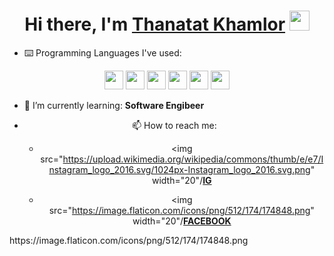 <h1 align="center">Hi there, I'm <a href="https://www.blackcater.win/" target="_blank">Thanatat Khamlor</a> <img
src="https://github.com/blackcater/blackcater/raw/master/images/Hi.gif" height="32" /></h1>

- ⌨️ Programming Languages I've used:

<div align="center">
   <img src = 'https://github.com/RaghavK16/RaghavK16/blob/master/images/pycharm.svg' width='30'/> <img src = 'https://github.com/RaghavK16/RaghavK16/blob/master/images/python2.png' height='30'/> <img src = 'https://github.com/RaghavK16/RaghavK16/blob/master/images/html.svg' width='30'/> <img src = 'https://github.com/RaghavK16/RaghavK16/blob/master/images/css.svg' width='30'/> <img src = 'https://github.com/RaghavK16/RaghavK16/blob/master/images/js.svg' width='30'/> 
 <img src = 'https://github.com/RaghavK16/RaghavK16/blob/master/images/sql.svg' width='30'/> 
</div>

- 🌱 I’m currently learning: **Software Engibeer**

<div align="center">

- 📫 How to reach me:

    * <img src="https://upload.wikimedia.org/wikipedia/commons/thumb/e/e7/Instagram_logo_2016.svg/1024px-Instagram_logo_2016.svg.png" width="20"/[**IG**](https://www.instagram.com/thanatat_ttt/?hl=en)

    * <img src="https://image.flaticon.com/icons/png/512/174/174848.png" width="20"/[**FACEBOOK**](https://www.facebook.com/Juthanatat)

</div>
https://image.flaticon.com/icons/png/512/174/174848.png
